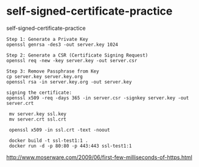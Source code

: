 # self-signed-certificate-practice
self-signed-certificate-practice

~~~
Step 1: Generate a Private Key
openssl genrsa -des3 -out server.key 1024

Step 2: Generate a CSR (Certificate Signing Request)
openssl req -new -key server.key -out server.csr

Step 3: Remove Passphrase from Key
cp server.key server.key.org
openssl rsa -in server.key.org -out server.key

signing the certificate:
openssl x509 -req -days 365 -in server.csr -signkey server.key -out server.crt

 mv server.key ssl.key
 mv server.crt ssl.crt
 
 openssl x509 -in ssl.crt -text -noout
 
 docker build -t ssl-test1:1 .
 docker run -d -p 80:80 -p 443:443 ssl-test1:1
 ~~~
 
http://www.moserware.com/2009/06/first-few-milliseconds-of-https.html 
 
 
 
 
 
 
 
